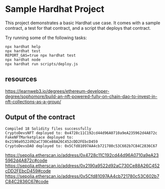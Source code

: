 # Sample Hardhat Project

This project demonstrates a basic Hardhat use case. It comes with a sample contract, a test for that contract, and a script that deploys that contract.

Try running some of the following tasks:

```shell
npx hardhat help
npx hardhat test
REPORT_GAS=true npx hardhat test
npx hardhat node
npx hardhat run scripts/deploy.js
```

## resources
https://learnweb3.io/degrees/ethereum-developer-degree/sophomore/build-an-nft-powered-fully-on-chain-dao-to-invest-in-nft-collections-as-a-group/

## Output of the contract
```
Compiled 18 Solidity files successfully
CryptoDevsNFT deployed to: 0x4728c11C192cd44d96A0710a9eA235962d4A872c
FakeNFTMarketplace deployed to: 0x2190a9522d92aC730Ce88A26C452cDD2FEbcD459
CryptoDevsDAO deployed to: 0x5Cfd81097AA4cb721780c53C602b7C84C2836C67
```

https://sepolia.etherscan.io/address/0x4728c11C192cd44d96A0710a9eA235962d4A872c#code <br>
https://sepolia.etherscan.io/address/0x2190a9522d92aC730Ce88A26C452cDD2FEbcD459#code <br>
https://sepolia.etherscan.io/address/0x5Cfd81097AA4cb721780c53C602b7C84C2836C67#code